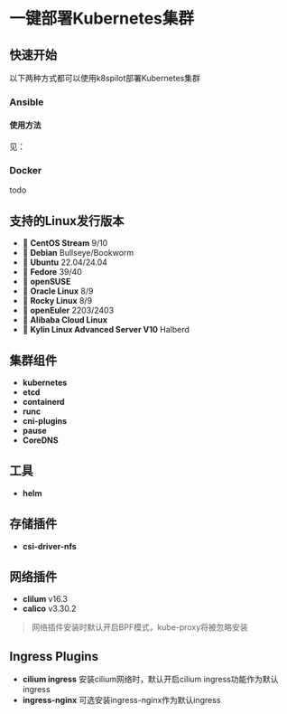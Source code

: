 # 一键部署Kubernetes集群

## 快速开始
以下两种方式都可以使用k8spilot部署Kubernetes集群

### Ansible
#### 使用方法
见：

### Docker
todo

## 支持的Linux发行版本
+ :penguin: **CentOS Stream** 9/10
+ :penguin: **Debian** Bullseye/Bookworm
+ :penguin: **Ubuntu** 22.04/24.04
+ :penguin: **Fedore** 39/40
+ :penguin: **openSUSE** 
+ :penguin: **Oracle Linux** 8/9
+ :penguin: **Rocky Linux** 8/9
+ :penguin: **openEuler** 2203/2403
+ :penguin: **Alibaba Cloud Linux**
+ :penguin: **Kylin Linux Advanced Server V10** Halberd

## 集群组件
+ **kubernetes**
+ **etcd**
+ **containerd**
+ **runc**
+ **cni-plugins**
+ **pause**
+ **CoreDNS**

## 工具
+ **helm**

## 存储插件
+ **csi-driver-nfs**

## 网络插件
+ **clilum** v16.3
+ **calico** v3.30.2

> 网络插件安装时默认开启BPF模式，kube-proxy将被忽略安装

## Ingress Plugins
+ **cilium ingress** 安装cilium网络时，默认开启cilium ingress功能作为默认ingress
+ **ingress-nginx** 可选安装ingress-nginx作为默认ingress